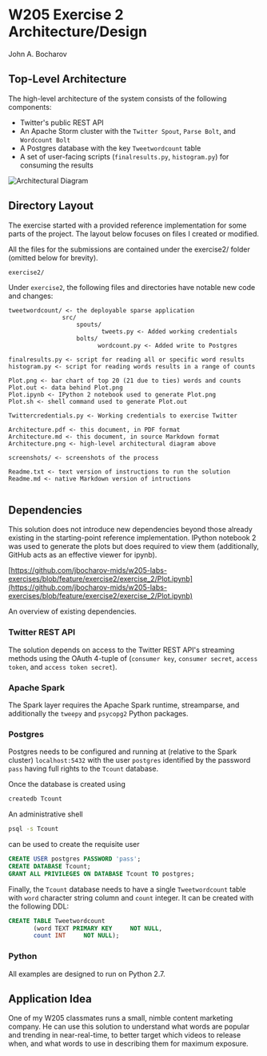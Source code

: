 # W205 Exercise 2 Architecture/Design
John A. Bocharov

## Top-Level Architecture

The high-level architecture of the system consists of the following components:

- Twitter's public REST API 
- An Apache Storm cluster with the `Twitter Spout`, `Parse Bolt`, and `Wordcount Bolt`
- A Postgres database with the key `Tweetwordcount` table
- A set of user-facing scripts (`finalresults.py`, `histogram.py`) for consuming the results

![Architectural Diagram](Architecture.png)


## Directory Layout
The exercise started with a provided reference implementation for some parts of the project. The layout below focuses on files I created or modified. 

All the files for the submissions are contained under the exercise2/ folder (omitted below for brevity).

```text
exercise2/
```

Under `exercise2`, the following files and directories have notable new code and changes:

```text
tweetwordcount/ <- the deployable sparse application
               src/
                   spouts/
                          tweets.py <- Added working credentials
                   bolts/
                         wordcount.py <- Added write to Postgres

finalresults.py <- script for reading all or specific word results
histogram.py <- script for reading words results in a range of counts

Plot.png <- bar chart of top 20 (21 due to ties) words and counts
Plot.out <- data behind Plot.png
Plot.ipynb <- IPython 2 notebook used to generate Plot.png
Plot.sh <- shell command used to generate Plot.out

Twittercredentials.py <- Working credentials to exercise Twitter

Architecture.pdf <- this document, in PDF format
Architecture.md <- this document, in source Markdown format
Architecture.png <- high-level architectural diagram above

screenshots/ <- screenshots of the process

Readme.txt <- text version of instructions to run the solution
Readme.md <- native Markdown version of intructions                                                      
        
```

## Dependencies

This solution does not introduce new dependencies beyond those already existing in the starting-point reference implementation. IPython notebook 2 was used to generate the plots but does required to view them (additionally, GitHub acts as an effective viewer for ipynb).

[https://github.com/jbocharov-mids/w205-labs-exercises/blob/feature/exercise2/exercise_2/Plot.ipynb](https://github.com/jbocharov-mids/w205-labs-exercises/blob/feature/exercise2/exercise_2/Plot.ipynb)

An overview of existing dependencies.

### Twitter REST API

The solution depends on access to the Twitter REST API's streaming methods using the OAuth 4-tuple of (`consumer key`, `consumer secret`, `access token`, and `access token secret`).

### Apache Spark

The Spark layer requires the Apache Spark runtime, streamparse, and additionally the `tweepy` and `psycopg2` Python packages.

### Postgres

Postgres needs to be configured and running at (relative to the Spark cluster) `localhost:5432` with the user `postgres` identified by the password `pass` having full rights to the `Tcount` database.

Once the database is created using

```sh
createdb Tcount
```

An administrative shell

```sh
psql -s Tcount
```

can be used to create the requisite user

```sql
CREATE USER postgres PASSWORD 'pass';
CREATE DATABASE Tcount;
GRANT ALL PRIVILEGES ON DATABASE Tcount TO postgres;
```

Finally, the `Tcount` database needs to have a single `Tweetwordcount` table with `word` character string column and `count` integer. It can be created with the following DDL:

```sql
CREATE TABLE Tweetwordcount
       (word TEXT PRIMARY KEY     NOT NULL,
       count INT     NOT NULL);
```

### Python

All examples are designed to run on Python 2.7.

## Application Idea

One of my W205 classmates runs a small, nimble content marketing company. He can use this solution to understand what words are popular and trending in near-real-time, to better target which videos to release when, and what words to use in describing them for maximum exposure.

